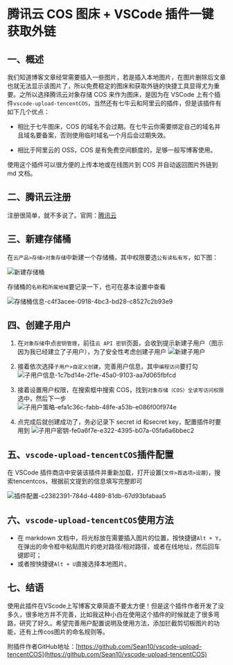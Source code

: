 # 腾讯云 COS 图床 + VSCode 插件一键获取外链

## 一、概述

我们知道博客文章经常需要插入一些图片，若是插入本地图片，在图片删除后文章也就无法显示该图片了，所以免费稳定的图床和获取外链的快捷工具显得尤为重要。之所以选择腾讯云对象存储 COS 来作为图床，是因为在 VSCode 上有个插件`vscode-upload-tencentCOS`，当然还有七牛云和阿里云的插件，但是该插件有如下几个优点：

- 相比于七牛图床，COS 的域名不会过期。在七牛云你需要绑定自己的域名并且域名要备案，否则使用临时域名一个月后会过期失效。

- 相比于阿里云的 OSS，COS 是有免费空间额度的，足够一般写博客使用。

使用这个插件可以很方便的上传本地或在线图片到 COS 并自动返回图片外链到 md 文档。

## 二、腾讯云注册

注册很简单，就不多说了。官网：[腾讯云](https://cloud.tencent.com/)

## 三、新建存储桶

在`云产品>存储>对象存储`中新建一个存储桶，其中权限要选`公有读私有写`，如下图：

![新建存储桶](https://md-image-1258527510.cos.ap-shanghai.myqcloud.com/新建存储桶-f843e1a9-1e15-4783-afa2-607016f3b468.png)

存储桶的`名称`和`所属地域`要记录一下，也可在基本设置中查看

![存储桶信息-c4f3acee-0918-4bc3-bd28-c8527c2b93e9](https://md-image-1258527510.cos.ap-shanghai.myqcloud.com/存储桶信息-c4f3acee-0918-4bc3-bd28-c8527c2b93e9.png)

## 四、创建子用户

1. 在`对象存储`中点`密钥管理`，前往`云 API 密钥`页面，会收到提示新建子用户（图示因为我已经建立了子用户），为了安全性考虑创建子用户
![新建子用户](https://md-image-1258527510.cos.ap-shanghai.myqcloud.com/新建子用户-dc82325b-205a-4068-a7bd-dfabff0e22fc.png)

2. 接着依次选择`子用户>自定义创建`，完善用户信息，其中`编程访问`要打勾
![子用户信息-1c7bd14e-2f1e-45a0-9103-aa7d065fbfcd](https://md-image-1258527510.cos.ap-shanghai.myqcloud.com/子用户信息-1c7bd14e-2f1e-45a0-9103-aa7d065fbfcd.png)

3. 接着设置用户权限，在搜索框中搜索 COS，找到`对象存储（COS）全读写访问权限`选中，然后下一步
![子用户策略-efa1c36c-fabb-48fe-a53b-e086f00f974e](https://md-image-1258527510.cos.ap-shanghai.myqcloud.com/子用户策略-efa1c36c-fabb-48fe-a53b-e086f00f974e.png)

4. 点完成后就创建成功了，务必记录下 secret id 和secret key，配置插件时要用到
![子用户密钥-fe0a6f7e-e322-4395-b07a-05fa6a6bbec2](https://md-image-1258527510.cos.ap-shanghai.myqcloud.com/子用户密钥-fe0a6f7e-e322-4395-b07a-05fa6a6bbec2.png)

## 五、`vscode-upload-tencentCOS`插件配置

在 VSCode 插件商店中安装该插件并重新加载，打开设置(`文件>首选项>设置`)，搜索tencentcos，根据前文提到的信息填写完整即可

![插件配置-c2382391-784d-4489-81db-67d93bfabaa5](https://md-image-1258527510.cos.ap-shanghai.myqcloud.com/插件配置-c2382391-784d-4489-81db-67d93bfabaa5.png)

## 六、`vscode-upload-tencentCOS`使用方法

- 在 markdown 文档中，将光标放在需要插入图片的位置，按快捷键`Alt + Y`，在弹出的命令框中粘贴图片的绝对路径/相对路径，或者在线地址，然后回车键即可；
- 或者按快捷键`Alt + U`直接选择本地图片。

## 七、结语

使用此插件在VScode上写博客文章简直不要太方便！但是这个插件作者开发了没多久，很多地方并不完善，比如我这种小白在使用这个插件的时候就走了很多弯路，研究了好久。希望完善用户配置说明及使用方法，添加拦截剪切板图片的功能，还有上传cos图片的命名规则等。

附插件作者GitHub地址：[https://github.com/Sean10/vscode-upload-tencentCOS](https://github.com/Sean10/vscode-upload-tencentCOS)